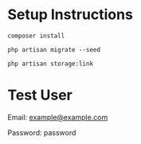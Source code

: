# Setup Instructions

`composer install`

`php artisan migrate --seed`

`php artisan storage:link`

# Test User

Email: example@example.com

Password: password